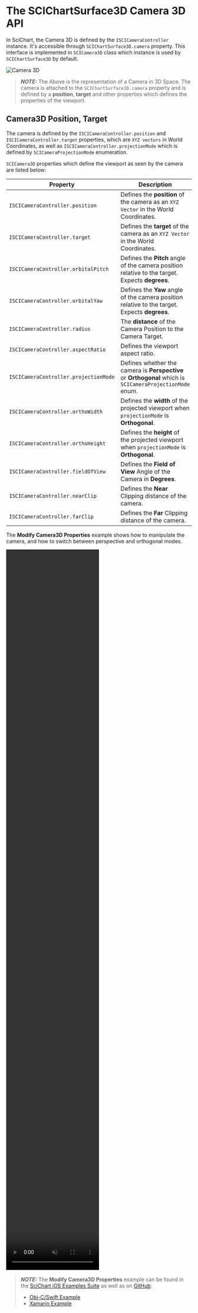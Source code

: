 # The SCIChartSurface3D Camera 3D API
In SciChart, the Camera 3D is defined by the `ISCICameraController` instance. It's accessible through `SCIChartSurface3D.camera` property. 
This interface is implemented in `SCICamera3D` class which instance is used by `SCIChartSurface3D` by default.

![Camera 3D](img/axis-3d/camera-3d.png)

> **_NOTE:_** The Above is the representation of a Camera in 3D Space. The camera is attached to the `SCIChartSurface3D.camera` property and is defined by a **position**, **target** and other properties which defines the properties of the viewport.

## Camera3D Position, Target
The camera is defined by the `ISCICameraController.position` and `ISCICameraController.target` properties, which are `XYZ vectors` in World Coordinates, as well as `ISCICameraController.projectionMode` which is defined by `SCICameraProjectionMode` enumeration.

`SCICamera3D` properties which define the viewport as seen by the camera are listed below:

| **Property**                          | **Description**                                                                                          |
| ------------------------------------- | -------------------------------------------------------------------------------------------------------- |
| `ISCICameraController.position`       | Defines the **position** of the camera as an `XYZ Vector` in the World Coordinates.                          |
| `ISCICameraController.target`         | Defines the **target** of the camera as an `XYZ Vector` in the World Coordinates.                            |
| `ISCICameraController.orbitalPitch`   | Defines the **Pitch** angle of the camera position relative to the target. Expects **degrees**.          |
| `ISCICameraController.orbitalYaw`     | Defines the **Yaw** angle of the camera position relative to the target. Expects **degrees**.            |
| `ISCICameraController.radius    `     | The **distance** of the Camera Position to the Camera Target.                                            |
| `ISCICameraController.aspectRatio`    | Defines the viewport aspect ratio.                                                                       |
| `ISCICameraController.projectionMode` | Defines whether the camera is **Perspective** or **Orthogonal** which is `SCICameraProjectionMode` enum. |
| `ISCICameraController.orthoWidth`     | Defines the **width** of the projected viewport when `projectionMode` is **Orthogonal**.                 |
| `ISCICameraController.orthoHeight`    | Defines the **height** of the projected viewport when `projectionMode` is **Orthogonal**.                |
| `ISCICameraController.fieldOfView`    | Defines the **Field of View** Angle of the Camera in **Degrees**.                                        |
| `ISCICameraController.nearClip`       | Defines the **Near** Clipping distance of the camera.                                                    |
| `ISCICameraController.farClip`        | Defines the **Far** Clipping distance of the camera.                                                     |

The **Modify Camera3D Properties** example shows how to manipulate the camera, and how to switch between perspective and orthogonal modes.

<video autoplay loop muted playsinline src="img/axis-3d/modify-camera3d-properties-example.mp4" style="width: 50%; height: 50%"></video>​

> **_NOTE:_** The **Modify Camera3D Properties** example can be found in the [SciChart iOS Examples Suite](https://www.scichart.com/examples/ios-chart/) as well as on [GitHub](https://github.com/ABTSoftware/SciChart.iOS.Examples):
> 
> - [Obj-C/Swift Example](https://www.scichart.com/example/ios-chart/ios-3d-chart-example-modify-camera-3d-properties/)
> - [Xamarin Example](https://www.scichart.com/example/xamarin-chart/xamarin-3d-chart-example-modify-camera-3d-properties/)
